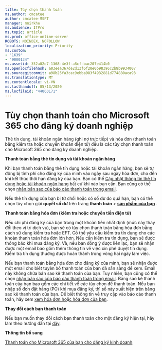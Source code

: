 ```yaml
---
title: Tùy chọn thanh toán
ms.author: cmcatee
author: cmcatee-MSFT
manager: mnirkhe
ms.audience: ITPro
ms.topic: article
ms.prod: office-online-server
ROBOTS: NOINDEX, NOFOLLOW
localization_priority: Priority
ms.custom:
- "1639"
- "9000134"
ms.assetid: 352a02d7-1368-4e3f-a8cf-bac207e414b0
ms.openlocfilehash: a03eea367de2d13f6f20e0b98396c2b8b9934007
ms.sourcegitcommit: a98b25fa3cac9ebba983f4932881d774880aca93
ms.translationtype: MT
ms.contentlocale: vi-VN
ms.lasthandoff: 05/13/2020
ms.locfileid: "44063171"
---
```

# <a name="payment-options-for-microsoft-365-for-business-subscriptions"></a>Tùy chọn thanh toán cho Microsoft 365 cho đăng ký doanh nghiệp
  
Thẻ tín dụng, tài khoản ngân hàng (ghi nợ trực tiếp) và hóa đơn (thanh toán bằng kiểm tra hoặc chuyển khoản điện tử) đều là các tùy chọn thanh toán cho Microsoft 365 cho đăng ký doanh nghiệp.
  
**Thanh toán bằng thẻ tín dụng và tài khoản ngân hàng**
  
Khi bạn thanh toán bằng thẻ tín dụng hoặc tài khoản ngân hàng, bạn sẽ tự động bị tính phí cho đăng ký của mình vào ngày sau ngày hóa đơn, cho đến khi kết thúc thời hạn đăng ký của bạn. Bạn có thể [Cập nhật thông tin thẻ tín dụng hoặc tài khoản ngân hàng](https://docs.microsoft.com/office365/admin/subscriptions-and-billing/add-update-or-remove-credit-card-or-bank-account) bất cứ khi nào bạn cần. Bạn cũng có thể chọn [nhận bản sao của báo cáo thanh toán trong email](https://docs.microsoft.com/office365/admin/subscriptions-and-billing/pay-for-your-subscription#receive-a-copy-of-your-billing-statement-in-email).
  
Nếu thẻ tín dụng của bạn bị từ chối hoặc có số dư do quá hạn, bạn có thể chọn tùy chọn giải **quyết số dư** trên trang **thanh toán** \> **[sản phẩm của bạn](https://go.microsoft.com/fwlink/p/?linkid=842054)** .
  
**Thanh toán bằng hóa đơn (kiểm tra hoặc chuyển tiền điện tử)**
  
Nếu chi phí đăng ký của bạn trong một khoản tiền nhất định (mức này thay đổi theo vị trí dịch vụ), bạn sẽ có tùy chọn thanh toán bằng hóa đơn bằng cách sử dụng kiểm tra hoặc EFT. Có thể yêu cầu kiểm tra tín dụng cho các khoản thanh toán hóa đơn lớn hơn. Nếu cần kiểm tra tín dụng, bạn sẽ được thông báo khi mua đăng ký. Và, nếu bạn đồng ý được liên lạc, bạn sẽ nhận được một email bao gồm thêm thông tin về việc xin phê duyệt tín dụng. Kiểm tra tín dụng thường được hoàn thành trong vòng hai ngày làm việc.
  
Nếu bạn thanh toán bằng hóa đơn cho đăng ký của mình, bạn sẽ nhận được một email cho biết tuyên bố thanh toán của bạn đã sẵn sàng để xem. Email này không chứa bản sao kê thanh toán của bạn. Tuy nhiên, bạn cũng có thể chọn [nhận bản sao của báo cáo thanh toán trong email](https://docs.microsoft.com/office365/admin/subscriptions-and-billing/pay-for-your-subscription#receive-a-copy-of-your-billing-statement-in-email). Bảng sao kê thanh toán của bạn bao gồm các chi tiết về các tùy chọn để thanh toán. Nếu bạn nhập số đơn đặt hàng (PO) khi mua đăng ký, thì số này xuất hiện trên bảng sao kê thanh toán của bạn. Để biết thông tin về truy cập vào báo cáo thanh toán, hãy xem [xem hóa đơn hoặc hóa đơn của bạn](https://docs.microsoft.com/office365/admin/subscriptions-and-billing/view-your-bill-or-invoice).
  
**Thay đổi cách bạn thanh toán**
  
Nếu bạn muốn thay đổi cách bạn thanh toán cho một đăng ký hiện tại, hãy làm theo hướng dẫn tại [đây](https://docs.microsoft.com/office365/admin/subscriptions-and-billing/change-payment-method).
  
**Thông tin bổ sung**
  
[Thanh toán cho Microsoft 365 của bạn cho đăng ký kinh doanh](https://docs.microsoft.com/office365/admin/subscriptions-and-billing/pay-for-your-subscription)